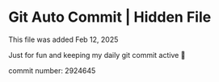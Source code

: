 # Git Auto Commit | Hidden File

This file was added Feb 12, 2025

Just for fun and keeping my daily git commit active 🤪

commit number: 2924645

